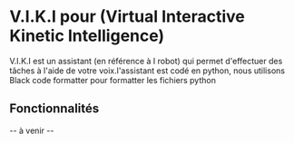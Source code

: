 # V.I.K.I pour (Virtual Interactive Kinetic Intelligence)
V.I.K.I est un assistant (en référence à I robot) qui permet d'effectuer des tâches à l'aide de votre voix.l'assistant est codé en python, nous utilisons Black code formatter pour formatter les fichiers python

## Fonctionnalités
-- à venir --
